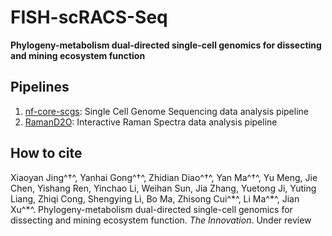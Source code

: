 # FISH-scRACS-Seq

**Phylogeny-metabolism dual-directed single-cell genomics for dissecting and mining ecosystem function**

## Pipelines
1. [nf-core-scgs](https://github.com/gongyh/nf-core-scgs): Single Cell Genome Sequencing data analysis pipeline
2. [RamanD2O](https://github.com/gongyh/RamanD2O): Interactive Raman Spectra data analysis pipeline

## How to cite
Xiaoyan Jing^†^, Yanhai Gong^†^, Zhidian Diao^†^, Yan Ma^†^, Yu Meng, Jie Chen, Yishang Ren, Yinchao Li, Weihan Sun, Jia Zhang, Yuetong Ji, Yuting Liang, Zhiqi Cong, Shengying Li, Bo Ma, Zhisong Cui^\*^, Li Ma^\*^, Jian Xu^\*^. Phylogeny-metabolism dual-directed single-cell genomics for dissecting and mining ecosystem function. *The Innovation*. Under review
